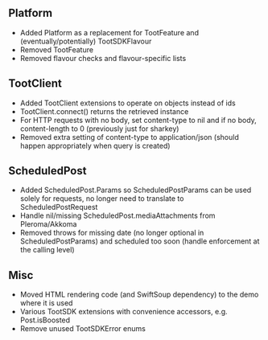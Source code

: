 ## Platform

- Added Platform as a replacement for TootFeature and (eventually/potentially) TootSDKFlavour
- Removed TootFeature
- Removed flavour checks and flavour-specific lists

## TootClient

- Added TootClient extensions to operate on objects instead of ids
- TootClient.connect() returns the retrieved instance
- For HTTP requests with no body, set content-type to nil and if no body, content-length to 0 (previously just for sharkey)
- Removed extra setting of content-type to application/json (should happen appropriately when query is created)

## ScheduledPost

- Added ScheduledPost.Params so ScheduledPostParams can be used solely for requests, no longer need to translate to ScheduledPostRequest
- Handle nil/missing ScheduledPost.mediaAttachments from Pleroma/Akkoma
- Removed throws for missing date (no longer optional in ScheduledPostParams) and scheduled too soon (handle enforcement at the calling level)

## Misc

- Moved HTML rendering code (and SwiftSoup dependency) to the demo where it is used
- Various TootSDK extensions with convenience accessors, e.g. Post.isBoosted
- Remove unused TootSDKError enums


